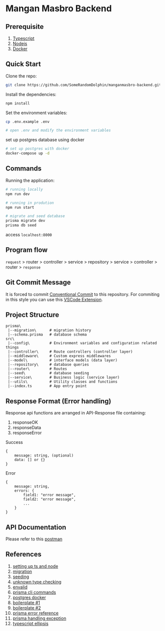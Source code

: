 # Mangan Masbro Backend

## Prerequisite
1. [Typescript](https://www.typescriptlang.org/download)
2. [Nodejs](https://nodejs.org/en/download)
3. [Docker](https://docs.docker.com/desktop/install/windows-install/)

## Quick Start
Clone the repo:
```bash
git clone https://github.com/SomeRandomDolphin/manganmasbro-backend.git
```

Install the dependencies:
```bash
npm install
```

Set the environment variables:
```bash
cp .env.example .env

# open .env and modify the environment variables
```

set up postgres database using docker
```bash
# set up postgres with docker 
docker-compose up -d
```

## Commands
Running the application:
```bash
# running locally
npm run dev

# running in prodution
npm run start
```

```bash 
# migrate and seed database
prisma migrate dev
prisma db seed
```
access `localhost:8000`

## Program flow  
`request` > router > controller > service > repository > service > controller > router > `response`  

## Git Commit Message

It is forced to commit [Conventional Commit](https://www.conventionalcommits.org/en/v1.0.0/) to this repository. For commiting in this style you can use this [VSCode Extension](https://marketplace.visualstudio.com/items?itemName=vivaxy.vscode-conventional-commits).

## Project Structure
```
prisma\
 |--migration\      # migration history
 |--schema.prisma   # database schema
src\
 |--config\         # Environment variables and configuration related things
 |--controller\     # Route controllers (controller layer)
 |--middleware\     # Custom express middlewares
 |--model\          # interface models (data layer)
 |--repository\     # database queries 
 |--router\         # Routes
 |--seed\           # database seeding
 |--service\        # Business logic (service layer)
 |--utils\          # Utility classes and functions
 |--index.ts        # App entry point
```

## Response Format (Error handling)
Response api functions are arranged in API-Response file containing:  
1. responseOK
2. responseData
3. responseError

Success
```
{
    message: string, (optional)
    data: [] or {}
}
```

Error
```
{
    message: string,
    errors: {
        field1: "error message",
        field2: "error message",
        ...
    }
}
```

## API Documentation
Please refer to this [postman](https://documenter.getpostman.com/view/31989167/2s9Ykt4Jj7#832ce2da-ec19-4391-a657-b60641ae7b78)

## References
1. [setting up ts and node](https://www.digitalocean.com/community/tutorials/setting-up-a-node-project-with-typescript)  
2. [migration](https://www.prisma.io/docs/guides/migrate/developing-with-prisma-migrate)  
3. [seeding](https://www.prisma.io/docs/guides/migrate/seed-database)  
4. [unknown type checking](https://marketsplash.com/tutorials/typescript/typescript-unknown-vs-any/)  
5. [envalid](https://www.npmjs.com/package/envalid)  
6. [prisma cli commands](https://www.prisma.io/docs/reference/api-reference/command-reference)  
7. [postgres docker](https://medium.com/nerd-for-tech/how-to-set-up-prisma-with-a-local-docker-postgres-container-9e0958d08544)  
8. [boilerplate #1](https://github.com/pshaddel/ts-express-prisma#readme)  
9. [boilerplate #2](https://github.com/antonio-lazaro/prisma-express-typescript-boilerplate/tree/main)  
10. [prisma error reference](https://www.prisma.io/docs/reference/api-reference/error-reference#prismaclientknownrequesterror)  
11. [prisma handling exception](https://www.prisma.io/docs/concepts/components/prisma-client/handling-exceptions-and-errors)  
12. [typescript ellipsis](https://www.tutorialsteacher.com/typescript/rest-parameters)